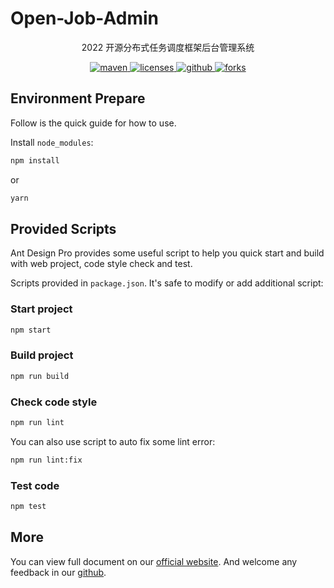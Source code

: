 # Open-Job-Admin


<p align="center">
2022 开源分布式任务调度框架后台管理系统
</p>

<p align="center">
  <a href="https://search.maven.org/search?q=g:com.saucesubfresh%20a:open-starter-*">
    <img alt="maven" src="https://img.shields.io/github/v/release/lijunping365/Open-Job-Admin?include_prereleases&logo=Open-Job-Admin&style=plastic">
  </a>

  <a href="https://www.apache.org/licenses/LICENSE-2.0">
    <img alt="licenses" src="https://img.shields.io/badge/license-Apache%202-4EB1BA.svg?style=flat-square">
  </a>

  <a href="https://github.com/lijunping365/Open-Job-Admin">
    <img alt="github" src="https://badgen.net/github/stars/lijunping365/Open-Job-Admin?icon=github" >
  </a>

  <a href="https://github.com/lijunping365/Open-Job-Admin">
      <img alt="forks" src="https://badgen.net/github/forks/lijunping365/Open-Job-Admin?icon=github&color=4ab8a1" >
    </a>
</p>

## Environment Prepare

Follow is the quick guide for how to use.

Install `node_modules`:

```bash
npm install
```

or

```bash
yarn
```

## Provided Scripts

Ant Design Pro provides some useful script to help you quick start and build with web project, code style check and test.

Scripts provided in `package.json`. It's safe to modify or add additional script:

### Start project

```bash
npm start
```

### Build project

```bash
npm run build
```

### Check code style

```bash
npm run lint
```

You can also use script to auto fix some lint error:

```bash
npm run lint:fix
```

### Test code

```bash
npm test
```

## More

You can view full document on our [official website](https://pro.ant.design). And welcome any feedback in our [github](https://github.com/ant-design/ant-design-pro).
